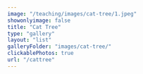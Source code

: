 ```yaml
---
image: "/teaching/images/cat-tree/1.jpeg"
showonlyimage: false
title: "Cat Tree"
type: "gallery"
layout: "list"
galleryFolder: "images/cat-tree/"
clickablePhotos: true
url: "/cattree"
---
```

